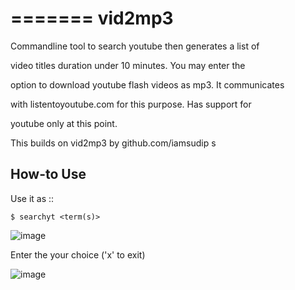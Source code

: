 =======
vid2mp3
=======

Commandline tool to search youtube then generates a list of 

video titles duration under 10 minutes. You may enter the 

option to download youtube flash videos as mp3. It communicates 

with listentoyoutube.com for this purpose. Has support for 

youtube only at this point.  

This builds on vid2mp3 by github.com/iamsudip
s

How-to Use
----------

Use it as ::

    $ searchyt <term(s)>


![image](http://i.imgur.com/qjmwc0O.png)


Enter the your choice ('x' to exit)


![image](http://i.imgur.com/RbP1UkT.png)

